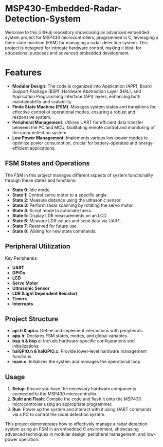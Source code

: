 
# MSP430-Embedded-Radar-Detection-System

Welcome to this GitHub repository showcasing an advanced embedded system project for MSP430 microcontrollers, programmed in C, leveraging a finite state machine (FSM) for managing a radar detection system. This project is designed for intricate hardware control, making it ideal for educational purposes and advanced embedded development.

# Features

- **Modular Design**: The code is organized into Application (APP), Board Support Package (BSP), Hardware Abstraction Layer (HAL), and Application Programming Interface (API) layers, enhancing both maintainability and scalability.
- **Finite State Machine (FSM)**: Manages system states and transitions for effective control of operational modes, ensuring a robust and responsive system.
- **Peripheral Management**: Utilizes UART for efficient data transfer between the PC and MCU, facilitating remote control and monitoring of the radar detection system.
- **Low Power Management**: Implements various low-power modes to optimize power consumption, crucial for battery-operated and energy-efficient applications.

## FSM States and Operations

The FSM in this project manages different aspects of system functionality through these states and functions:

- **State 0**: Idle mode.
- **State 1**: Control servo motor to a specific angle.
- **State 2**: Measure distance using the ultrasonic sensor.
- **State 3**: Perform radar scanning by rotating the servo motor.
- **State 4**: Script mode to automate tasks.
- **State 5**: Display LDR measurements on an LCD.
- **State 6**: Measure LDR values and send data via UART.
- **State 7**: Reserved for future use.
- **State 8**: Waiting for new state commands.

## Peripheral Utilization

Key Peripherals:

- **UART**
- **GPIOs**
- **LCD**
- **Servo Motor**
- **Ultrasonic Sensor**
- **LDR (Light Dependent Resistor)**
- **Timers**
- **Interrupts**

## Project Structure

- **api.h & api.c**: Define and implement interactions with peripherals.
- **app.h**: Declares FSM states, modes, and global variables.
- **bsp.h & bsp.c**: Include hardware-specific configurations and initializations.
- **halGPIO.h & halGPIO.c**: Provide lower-level hardware management functions.
- **main.c**: Initializes the system and manages the operational loop.

## Usage

1. **Setup**: Ensure you have the necessary hardware components connected to the MSP430 microcontroller.
2. **Build and Flash**: Compile the code and flash it onto the MSP430 microcontroller using an appropriate programmer.
3. **Run**: Power up the system and interact with it using UART commands via a PC to control the radar detection system.

This project demonstrates how to effectively manage a radar detection system using an FSM in an embedded C environment, showcasing advanced techniques in modular design, peripheral management, and low-power operation.
